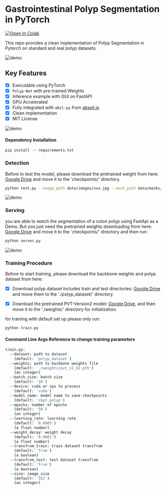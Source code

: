 # Gastrointestinal Polyp Segmentation in PyTorch

[![Open In Colab](https://colab.research.google.com/assets/colab-badge.svg)](https://github.com/atp1988/gastrointestinal-polyp/blob/main/Polyp-Net.ipynb)

This repo provides a clean implementation of Polyp Segmentation in Pytorch on standard and real polyp datasets.

![demo](https://github.com/atp1988/gastrointestinal-polyp/blob/main/images/model.png)

## Key Features

- [x] Executable using PyTorch 
- [x] `Polyp-Net` with pre-trained Weights
- [x] Inference example with GUI on FastAPI
- [x] GPU Accelerated 
- [x] Fully integrated with `absl-py` from [abseil.io](https://abseil.io)
- [x] Clean implementation
- [x] MIT License

![demo](https://github.com/atp1988/gastrointestinal-polyp/blob/main/images/pred6.png)

#### Dependency Installation

```bash
pip install -r requirements.txt
```

### Detection

Before to test the model, please download the pretrained weight from here: [Google Drive](https://drive.google.com/uc?export=download&id=1-OBlpRqGbt3-OIgdH5JbuzChwmKWCxa8) and move it to the 'checkpoints/' directory.

```bash
python test.py --image_path data/images/xxx.jpg --mask_path data/masks/xxx.jpg 
```

![demo](https://github.com/atp1988/gastrointestinal-polyp/blob/main/images/pred4.png)

### Serving

you are able to watch the segmentation of a colon polyp using FastApi as a Demo. 
But you just need the pretrained weights downloading from here: [Google Drive](https://drive.google.com/uc?export=download&id=1-OBlpRqGbt3-OIgdH5JbuzChwmKWCxa8) and move it to the 'checkpoints/' directory and then run:

```bash
python server.py 
```
![demo](https://github.com/atp1988/gastrointestinal-polyp/blob/main/images/fastapi1.png)

### Training Procedure

Before to start training, please download the backbone weights and polyp dataset from here:

- [x] Download polyp dataset includes train and test directories: [Google Drive](https://drive.google.com/file/d/1pFxb9NbM8mj_rlSawTlcXG1OdVGAbRQC/view?usp=sharing) and move them to the './polyp_dataset/' directory.

- [x] Download the pretrained PVT-Version2 model: [Google Drive](https://drive.google.com/drive/folders/1Eu8v9vMRvt-dyCH0XSV2i77lAd62nPXV?usp=sharing), and then move it to the './weights/' directory for initialization. 

for training with default set up please only run:
```bash
python train.py
```

#### Command Line Args Reference to change training parameters

```bash
train.py:
  --dataset: path to dataset
    (default: 'polyp_dataset')
  --weights: path to backbone weights file
    (default: './weights/pvt_v2_b2.pth')
    (an integer)
  --batch_size: batch size
    (default: '10')
  --device: cuda or cpu to process
    (default: 'cuda')
  --model_name: model name to save checkpoints
    (default: 'ckpt_polyp')
  --epochs: number of epochs
    (default: '50')
    (an integer)
  --learning_rate: learning rate
    (default: '0.0005')
    (a float number)
  --weight_decay: weight decay
    (default: '0.0001')
    (a float number)
  --transfrom_train: train dataset transfrom
    (default: 'True')
    (a boolean)
  --transfrom_test: test dataset transfrom
    (default: 'True')
    (a boolean)
  --size: image_size
    (default: '352')
    (an integer)
```
